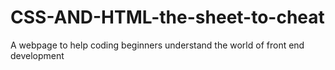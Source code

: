# CSS-AND-HTML-the-sheet-to-cheat
A webpage to help coding beginners understand the world of front end development

